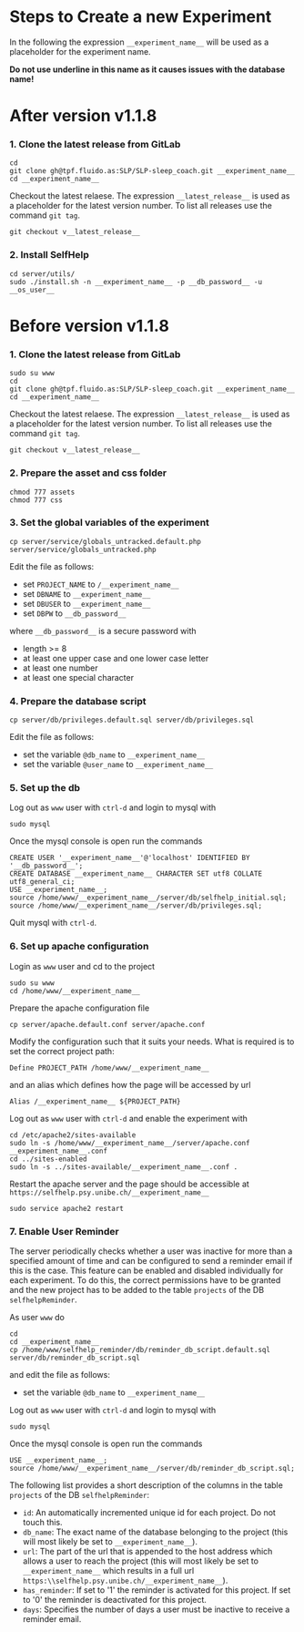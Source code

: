 # Steps to Create a new Experiment

In the following the expression `__experiment_name__` will be used as a placeholder for the experiment name.

**Do not use underline in this name as it causes issues with the database name!**


# After version v1.1.8

### 1. Clone the latest release from GitLab 

```
cd
git clone gh@tpf.fluido.as:SLP/SLP-sleep_coach.git __experiment_name__
cd __experiment_name__
```

Checkout the latest relaese.
The expression `__latest_release__` is used as a placeholder for the latest version number.
To list all releases use the command `git tag`.

```
git checkout v__latest_release__
```

### 2. Install SelfHelp 

```
cd server/utils/
sudo ./install.sh -n __experiment_name__ -p __db_password__ -u __os_user__

```

# Before version v1.1.8

### 1. Clone the latest release from GitLab 

```
sudo su www
cd
git clone gh@tpf.fluido.as:SLP/SLP-sleep_coach.git __experiment_name__
cd __experiment_name__
```

Checkout the latest relaese.
The expression `__latest_release__` is used as a placeholder for the latest version number.
To list all releases use the command `git tag`.

```
git checkout v__latest_release__
```

### 2. Prepare the asset and css folder

```
chmod 777 assets
chmod 777 css
```

### 3. Set the global variables of the experiment

```
cp server/service/globals_untracked.default.php server/service/globals_untracked.php
```

Edit the file as follows:

- set `PROJECT_NAME` to `/__experiment_name__`
- set `DBNAME` to `__experiment_name__`
- set `DBUSER` to `__experiment_name__`
- set `DBPW` to `__db_password__`

where `__db_password__` is a secure password with

- length >= 8
- at least one upper case and one lower case letter
- at least one number
- at least one special character

### 4. Prepare the database script

```
cp server/db/privileges.default.sql server/db/privileges.sql
```

Edit the file as follows:

- set the variable `@db_name` to `__experiment_name__`
- set the variable `@user_name` to `__experiment_name__`

### 5. Set up the db

Log out as `www` user with `ctrl-d` and login to mysql with

```
sudo mysql
```

Once the mysql console is open run the commands

```
CREATE USER '__experiment_name__'@'localhost' IDENTIFIED BY '__db_password__';
CREATE DATABASE __experiment_name__ CHARACTER SET utf8 COLLATE utf8_general_ci;
USE __experiment_name__;
source /home/www/__experiment_name__/server/db/selfhelp_initial.sql;
source /home/www/__experiment_name__/server/db/privileges.sql;
```

Quit mysql with `ctrl-d`.

### 6. Set up apache configuration

Login as `www` user and cd to the project

```
sudo su www
cd /home/www/__experiment_name__
```

Prepare the apache configuration file

```
cp server/apache.default.conf server/apache.conf
```

Modify the configuration such that it suits your needs.
What is required is to set the correct project path:

```
Define PROJECT_PATH /home/www/__experiment_name__
```

and an alias which defines how the page will be accessed by url

```
Alias /__experiment_name__ ${PROJECT_PATH}
```

Log out as `www` user with `ctrl-d` and enable the experiment with

``` 
cd /etc/apache2/sites-available
sudo ln -s /home/www/__experiment_name__/server/apache.conf __experiment_name__.conf
cd ../sites-enabled
sudo ln -s ../sites-available/__experiment_name__.conf .
```

Restart the apache server and the page should be accessible at `https://selfhelp.psy.unibe.ch/__experiment_name__`

```
sudo service apache2 restart
```

### 7. Enable User Reminder

The server periodically checks whether a user was inactive for more than a specified amount of time and can be configured to send a reminder email if this is the case.
This feature can be enabled and disabled individually for each experiment.
To do this, the correct permissions have to be granted and the new project has to be added to the table `projects` of the DB `selfhelpReminder`.

As user `www` do

```
cd
cd __experiment_name__
cp /home/www/selfhelp_reminder/db/reminder_db_script.default.sql server/db/reminder_db_script.sql
```

and edit the file as follows:

- set the variable `@db_name` to `__experiment_name__`

Log out as `www` user with `ctrl-d` and login to mysql with

```
sudo mysql
```

Once the mysql console is open run the commands

```
USE __experiment_name__;
source /home/www/__experiment_name__/server/db/reminder_db_script.sql;
```

The following list provides a short description of the columns in the table `projects` of the DB `selfhelpReminder`:
 - `id`: An automatically incremented unique id for each project. Do not touch this.
 - `db_name`: The exact name of the database belonging to the project (this will most likely be set to `__experiment_name__`).
 - `url`: The part of the url that is appended to the host address which allows a user to reach the project (this will most likely be set to `__experiment_name__` which results in a full url `https:\\selfhelp.psy.unibe.ch/__experiment_name__`).
 - `has_reminder`: If set to '1' the reminder is activated for this project. If set to '0' the reminder is deactivated for this project.
 - `days`: Specifies the number of days a user must be inactive to receive a reminder email.
